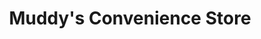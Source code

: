 ---
title: "Muddy's Convenience Store"
url: /wolfville/muddys-convenience-store/
shop: convenience
---